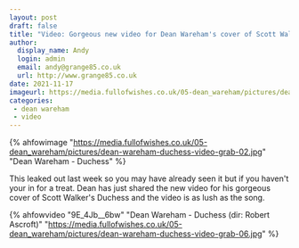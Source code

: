 ```yaml
---
layout: post
draft: false
title: "Video: Gorgeous new video for Dean Wareham's cover of Scott Walker's Duchess" 
author: 
  display_name: Andy
  login: admin
  email: andy@grange85.co.uk
  url: http://www.grange85.co.uk
date: 2021-11-17
imageurl: https://media.fullofwishes.co.uk/05-dean_wareham/pictures/dean-wareham-duchess-video-grab-02.jpg 
categories:
 - dean wareham
 - video
---
```

{% ahfowimage "https://media.fullofwishes.co.uk/05-dean_wareham/pictures/dean-wareham-duchess-video-grab-02.jpg" "Dean Wareham - Duchess" %}

This leaked out last week so you may have already seen it but if you haven't your in for a treat. Dean has just shared the new video for his gorgeous cover of Scott Walker's Duchess and the video is as lush as the song.

{% ahfowvideo "9E_4Jb__6bw" "Dean Wareham - Duchess (dir: Robert Ascroft)" "https://media.fullofwishes.co.uk/05-dean_wareham/pictures/dean-wareham-duchess-video-grab-06.jpg" %}
